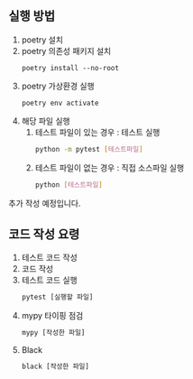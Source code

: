 ## 실행 방법 

1. poetry 설치 
2. poetry 의존성 패키지 설치
	```
	poetry install --no-root
	```
3. poetry 가상환경 실행
	```
	poetry env activate
	```
4. 해당 파일 실행 
	1. 테스트 파일이 있는 경우 : 테스트 실행 
		```sh
		python -m pytest [테스트파일]
		```
	2. 테스트 파일이 없는 경우 : 직접 소스파일 실행
		```sh
		python [테스트파일]
		```

추가 작성 예정입니다. 

## 코드 작성 요령 
1. 테스트 코드 작성
2. 코드 작성
3. 테스트 코드 실행
	```sh
	pytest [실행할 파일]
	``` 
4. mypy 타이핑 점검
	```sh
	mypy [작성한 파일]
	```
5. Black 
	```sh
	black [작성한 파일]
	```